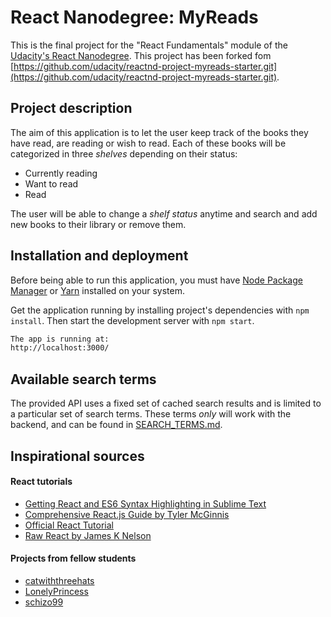 # React Nanodegree: MyReads

This is the final project for the "React Fundamentals" module of the [Udacity's React Nanodegree](https://www.udacity.com/course/react-nanodegree--nd019). This project has been forked fom [https://github.com/udacity/reactnd-project-myreads-starter.git](https://github.com/udacity/reactnd-project-myreads-starter.git).

## Project description

The aim of this application is to let the user keep track of the books they have read, are reading or wish to read. Each of these books will be categorized in three _shelves_ depending on their status:

* Currently reading
* Want to read
* Read

The user will be able to change a _shelf status_ anytime and search and add new books to their library or remove them. 

## Installation and deployment
Before being able to run this application, you must have [Node Package Manager](https://nodejs.org/en/) or [Yarn](https://yarnpkg.com/) installed on your system.

Get the application running by installing project's dependencies with `npm install`. Then start the development server with `npm start`.

```bash
The app is running at: 
http://localhost:3000/

```

## Available search terms
The provided API uses a fixed set of cached search results and is limited to a particular set of search terms. These terms _only_ will work with the backend, and can be found in [SEARCH_TERMS.md](SEARCH_TERMS.md). 

## Inspirational sources
#### React tutorials
* [Getting React and ES6 Syntax Highlighting in Sublime Text](http://gunnariauvinen.com/getting-es6-syntax-highlighting-in-sublime-text/)
* [Comprehensive React.js Guide by Tyler McGinnis](https://tylermcginnis.com/reactjs-tutorial-a-comprehensive-guide-to-building-apps-with-react/)
* [Official React Tutorial](https://reactjs.org/tutorial/tutorial.html)
* [Raw React by James K Nelson](http://jamesknelson.com/learn-raw-react-no-jsx-flux-es6-webpack/)

#### Projects from fellow students
* [catwiththreehats](https://github.com/catwiththreehats/reactnd-project-myreads-starter-master.git)
* [LonelyPrincess](https://github.com/LonelyPrincess/reactnd-project-myreads.git)
* [schizo99](https://github.com/schizo99/reactnd-project-myreads-starter.git
)